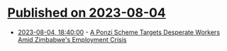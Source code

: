 # [Published on 2023-08-04](index.md)

* [2023-08-04, 18:40:00](https://it.slashdot.org/story/23/08/04/1742247/a-ponzi-scheme-targets-desperate-workers-amid-zimbabwes-employment-crisis?utm_source=rss1.0mainlinkanon&utm_medium=feed) - [A Ponzi Scheme Targets Desperate Workers Amid Zimbabwe's Employment Crisis](https://it.slashdot.org/story/23/08/04/1742247/a-ponzi-scheme-targets-desperate-workers-amid-zimbabwes-employment-crisis?utm_source=rss1.0mainlinkanon&utm_medium=feed)
